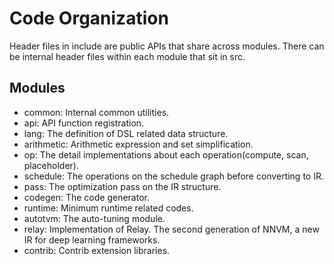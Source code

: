 # Code Organization

Header files in include are public APIs that share across modules.
There can be internal header files within each module that sit in src.

## Modules
- common: Internal common utilities.
- api: API function registration.
- lang: The definition of DSL related data structure.
- arithmetic: Arithmetic expression and set simplification.
- op: The detail implementations about each operation(compute, scan, placeholder).
- schedule: The operations on the schedule graph before converting to IR.
- pass: The optimization pass on the IR structure.
- codegen: The code generator.
- runtime: Minimum runtime related codes.
- autotvm: The auto-tuning module.
- relay: Implementation of Relay. The second generation of NNVM, a new IR for deep learning frameworks.
- contrib: Contrib extension libraries.
